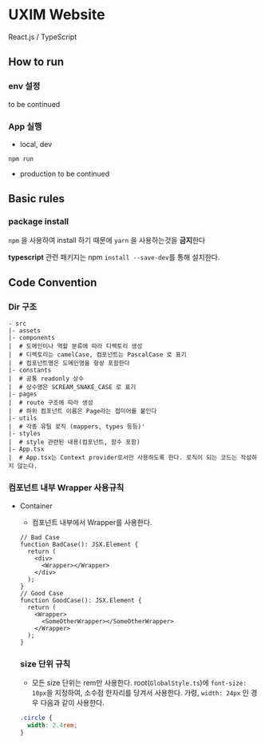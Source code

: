 # UXIM Website

React.js / TypeScript

## How to run

### env 설정

to be continued

### App 실행

- local, dev

```shell
npm run
```

- production
  to be continued

## Basic rules

### package install

`npm` 을 사용하여 install 하기 때문에 `yarn` 을 사용하는것을 **금지**한다

**typescript** 관련 패키지는 npm `install --save-dev`를 통해 설치한다.

## Code Convention

### Dir 구조

```text
- src
|- assets
|- components
|  # 도메인이나 역할 분류에 따라 디렉토리 생성
|  # 디렉토리는 camelCase, 컴포넌트는 PascalCase 로 표기
|  # 컴포넌트명은 도메인명을 항상 포함한다
|- constants
|  # 공통 readonly 상수
|  # 상수명은 SCREAM_SNAKE_CASE 로 표기
|- pages
|  # route 구조에 따라 생성
|  # 하위 컴포넌트 이름은 Page라는 접미어를 붙인다
|- utils
|  # 각종 유틸 로직 (mappers, types 등등)'
|- styles
|  # style 관련된 내용(컴포넌트, 함수 포함)
|- App.tsx
|  # App.tsx는 Context provider로서만 사용하도록 한다. 로직이 되는 코드는 작성하지 않는다.
```

### 컴포넌트 내부 Wrapper 사용규칙

- Container

    - 컴포넌트 내부에서 Wrapper를 사용한다.

  ```tsx
  // Bad Case
  function BadCase(): JSX.Element {
    return (
      <div>
        <Wrapper></Wrapper>
      </div>
    );
  }
  // Good Case
  function GoodCase(): JSX.Element {
    return (
      <Wrapper>
        <SomeOtherWrapper></SomeOtherWrapper>
      </Wrapper>
    );
  }
  ```

  ### size 단위 규칙

    - 모든 size 단위는 rem만 사용한다.
      root(`GlobalStyle.ts`)에 `font-size: 10px`을 지정하여, 소수점 한자리를 당겨서 사용한다.
      가령, `width: 24px` 인 경우 다음과 같이 사용한다.

  ```css
  .circle {
    width: 2.4rem;
  }
  ```
